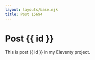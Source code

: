 ```yaml
---
layout: layouts/base.njk
title: Post 15694
---
```


# Post {{ id }}

This is post {{ id }} in my Eleventy project.
